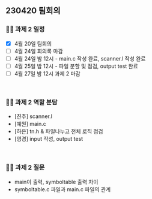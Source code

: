 ## 230420 팀회의

### 👨‍💻 과제 2 일정
* [x] 4월 20일 팀회의
* [ ] 4월 24일 회의록 마감
* [ ] 4월 24일 밤 12시 - main.c 작성 완료, scanner.l 작성 완료
* [ ] 4월 25일 밤 12시 - 파일 분할 및 점검, output test 완료
* [ ] 4월 27일 밤 12시 과제 2 마감

</br>

### 👨‍💻 과제 2 역할 분담
* [진주] scanner.l
* [예원] main.c
* [하은] tn.h & 파일나누고 전체 로직 점검
* [영경] input 작성, output test

</br>

### 👨‍💻 과제 2 질문
* main이 출력, symboltable 출력 차이
* symboltable.c 파일과 main.c 파일의 관계
